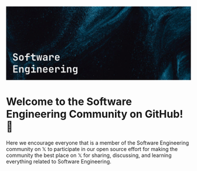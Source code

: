 [![Software Engineering](https://github.com/software-engineering-on-x/.github/blob/master/profile/swe-banner.png)](https://github.com/software-engineering-on-x)

# Welcome to the Software Engineering Community on GitHub! 👋

Here we encourage everyone that is a member of the Software Engineering community on 𝕏 to participate in our open source effort for making the community the best place on 𝕏 for sharing, discussing, and learning everything related to Software Engineering.
